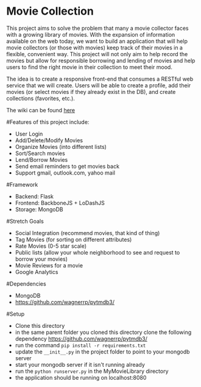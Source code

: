 Movie Collection
================

This project aims to solve the problem that many a movie collector faces with a growing library of movies. With the expansion of information available on the web today, we want to build an application that will help movie collectors (or those with movies) keep track of their movies in a flexible, convenient way. This project will not only aim to help record the movies but allow for responsible borrowing and lending of movies and help users to find the right movie in their collection to meet their mood.

The idea is to create a responsive front-end that consumes a RESTful web service that we will create. Users will be able to create a profile, add their movies (or select movies if they already exist in the DB), and create collections (favorites, etc.).

The wiki can be found [here](https://github.com/ndbills/MyMovieLibrary/wiki)

#Features of this project include:

* User Login
* Add/Delete/Modify Movies
* Organize Movies (into different lists)
* Sort/Search movies
* Lend/Borrow Movies
* Send email reminders to get movies back 
* Support gmail, outlook.com, yahoo mail

#Framework

* Backend: Flask
* Frontend: BackboneJS + LoDashJS
* Storage: MongoDB

#Stretch Goals

* Social Integration (recommend movies, that kind of thing)
* Tag Movies (for sorting on different attributes)
* Rate Movies (0-5 star scale)
* Public lists (allow your whole neighborhood to see and request to borrow your movies)
* Movie Reviews for a movie
* Google Analytics

#Dependencies

* MongoDB
* https://github.com/wagnerrp/pytmdb3/

#Setup

- Clone this directory
- in the same parent folder you cloned this directory clone the following dependency https://github.com/wagnerrp/pytmdb3/
- run the command `pip install -r requirements.txt`
- update the `__init__.py` in the project folder to point to your mongodb server
- start your mongodb server if it isn't running already
- run the `python runserver.py` in the MyMovieLibrary directory
- the application should be running on localhost:8080
